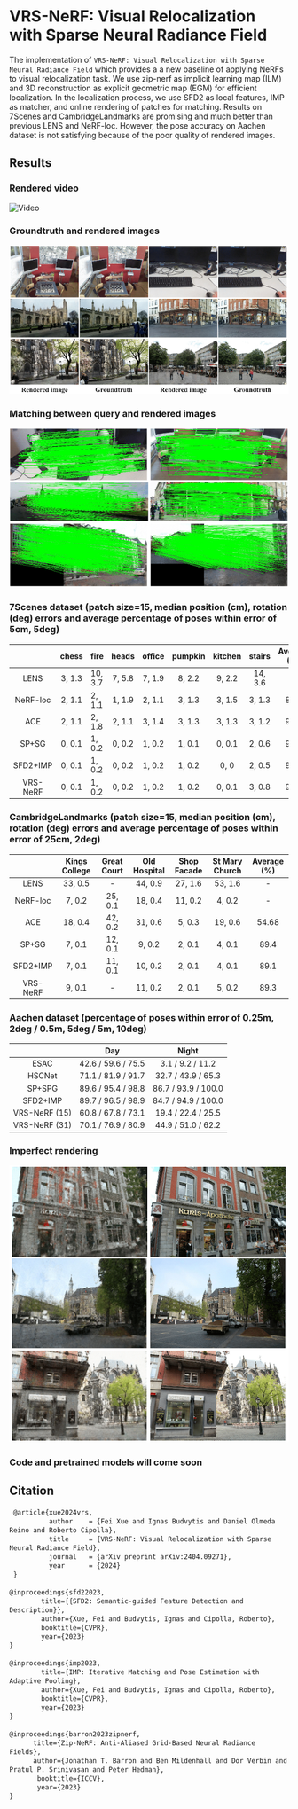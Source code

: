 # VRS-NeRF: Visual Relocalization with Sparse Neural Radiance Field

The implementation of `VRS-NeRF: Visual Relocalization with Sparse Neural Radiance Field` which provides a a new
baseline of applying NeRFs to visual relocalization task. We use zip-nerf as implicit learning map (ILM) and 3D
reconstruction as explicit geometric map (EGM) for efficient localization. In the localization process, we use SFD2 as
local features, IMP as matcher, and online rendering of patches for matching. Results on 7Scenes and CambridgeLandmarks
are promising and much better than previous LENS and NeRF-loc. However, the pose accuracy on Aachen dataset is not
satisfying because of the poor quality of rendered
images.

## Results

### Rendered video
![Video](assets/vrs-nerf-comp.gif)

### Groundtruth and rendered images

![Rendered image](assets/vis_rendered_image.png)

### Matching between query and rendered images

![Matching](assets/vis_matching.png)

### 7Scenes dataset (patch size=15, median position (cm), rotation (deg) errors and average percentage of poses within error of 5cm, 5deg)

|          | chess  | fire    | heads  | office | pumpkin | kitchen | stairs  | Average (%) |
|:--------:|:------:|---------|:------:|:------:|:-------:|:-------:|:-------:|:-----------:|
|   LENS   | 3, 1.3 | 10, 3.7 | 7, 5.8 | 7, 1.9 | 8, 2.2  | 9, 2.2  | 14, 3.6 |      -      |
| NeRF-loc | 2, 1.1 | 2, 1.1  | 1, 1.9 | 2, 1.1 | 3, 1.3  | 3, 1.5  | 3, 1.3  |    89.5     |
|   ACE    | 2, 1.1 | 2, 1.8  | 2, 1.1 | 3, 1.4 | 3, 1.3  | 3, 1.3  | 3, 1.2  |    97.1     | 
|  SP+SG   | 0, 0.1 | 1, 0.2  | 0, 0.2 | 1, 0.2 | 1, 0.1  | 0, 0.1  | 2, 0.6  |    95.7     |
| SFD2+IMP | 0, 0.1 | 1, 0.2  | 0, 0.2 | 1, 0.2 | 1, 0.2  |  0, 0   | 2, 0.5  |    95.7     |
| VRS-NeRF | 0, 0.1 | 1, 0.2  | 0, 0.2 | 1, 0.2 | 1, 0.2  | 0, 0.1  | 3, 0.8  |    93.1     |

### CambridgeLandmarks (patch size=15, median position (cm), rotation (deg) errors and average percentage of poses within error of 25cm, 2deg)

|          | Kings College | Great Court | Old Hospital | Shop Facade | St Mary Church | Average (%) | 
|:--------:|:-------------:|:-----------:|:------------:|:-----------:|:--------------:|:-----------:|
|   LENS   |    33, 0.5    |      -      |   44, 0.9    |   27, 1.6   |    53, 1.6     |      -      |
| NeRF-loc |    7, 0.2     |   25, 0.1   |   18, 0.4    |   11, 0.2   |     4, 0.2     |      -      |
|   ACE    |    18, 0.4    |   42, 0.2   |   31, 0.6    |   5, 0.3    |    19, 0.6     |    54.68    |
|  SP+SG   |    7, 0.1     |   12, 0.1   |    9, 0.2    |   2, 0.1    |     4, 0.1     |    89.4     |
| SFD2+IMP |    7, 0.1     |   11, 0.1   |   10, 0.2    |   2, 0.1    |     4, 0.1     |    89.1     |
| VRS-NeRF |    9, 0.1     |      -      |   11, 0.2    |   2, 0.1    |     5, 0.2     |    89.3     |

### Aachen dataset (percentage of poses within error of 0.25m, 2deg / 0.5m, 5deg / 5m, 10deg)

|               |        Day         |        Night        |
|:-------------:|:------------------:|:-------------------:|
|     ESAC      | 42.6 / 59.6 / 75.5 |  3.1 / 9.2 / 11.2   |
|    HSCNet     | 71.1 / 81.9 / 91.7 | 32.7 / 43.9 / 65.3  |
|    SP+SPG     | 89.6 / 95.4 / 98.8 | 86.7 / 93.9 / 100.0 |
|   SFD2+IMP    | 89.7 / 96.5 / 98.9 | 84.7 / 94.9 / 100.0 |
| VRS-NeRF (15) | 60.8 / 67.8 / 73.1 | 19.4 / 22.4 / 25.5  |
| VRS-NeRF (31) | 70.1 / 76.9 / 80.9 | 44.9 / 51.0 / 62.2  |

### Imperfect rendering

![Rendered image](assets/vis_failed_case.png)

### Code and pretrained models will come soon

## Citation

```
 @article{xue2024vrs,
          author    = {Fei Xue and Ignas Budvytis and Daniel Olmeda Reino and Roberto Cipolla},
          title     = {VRS-NeRF: Visual Relocalization with Sparse Neural Radiance Field},
          journal   = {arXiv preprint arXiv:2404.09271},
          year      = {2024}
 }

@inproceedings{sfd22023,
        title={{SFD2: Semantic-guided Feature Detection and Description}},
        author={Xue, Fei and Budvytis, Ignas and Cipolla, Roberto},
        booktitle={CVPR},
        year={2023}
}

@inproceedings{imp2023,
        title={IMP: Iterative Matching and Pose Estimation with Adaptive Pooling},
        author={Xue, Fei and Budvytis, Ignas and Cipolla, Roberto},
        booktitle={CVPR},
        year={2023}
}

@inproceedings{barron2023zipnerf,
      title={Zip-NeRF: Anti-Aliased Grid-Based Neural Radiance Fields}, 
      author={Jonathan T. Barron and Ben Mildenhall and Dor Verbin and Pratul P. Srinivasan and Peter Hedman},
       booktitle={ICCV},
       year={2023}
}
```
